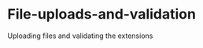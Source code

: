 File-uploads-and-validation
===========================

Uploading files and validating the extensions

<?php

  /* Check if a file has been uploaded or not */
  if ( is_uploaded_file ( $_FILES['file_name']['tmp_name'] )) {

    /* Array of allowed extensions 
    'application/msword' - validates DOC documents
    'application/vnd.openxmlformats-officedocument.wordprocessingml.document' - This long line validates DOCX documents
    */
    $allowed = array ( 'application/pdf', 'application/x-pdf', 'text/pdf', 'text/x-pdf', 'application/vnd.openxmlformats-officedocument.wordprocessingml.document', 'application/msword' );

    /* Check if the uploaded file's extension is in $allowed array */
    if ( in_array ( $_FILES['file_name']['type'],$allowed )) {

      /* Getting the extension of uploaded document */
      $ext = pathinfo ( $_FILES['file_name']['name'], PATHINFO_EXTENSION );

      /* renaming the uploaded document as per requirement */
      $file_name = 'desiredFilename.'.$ext;
      $temp = './desiredLocation/'.$file_name;

      /* Check if that file was moved to the desired location */
      if ( move_uploaded_file ( $_FILES['file_name']['tmp_name'], $temp)) {
        $success = 'File uploading successful!!';
      } else {
      $errors = 'The file could not be moved.';
    } // End of if(move_uploaded_file($_FILES[.........

    } else {
      $errors = 'Invalid format . Please select a pdf, x-pdf, docx or doc file only.';

  } // End of if(in_array($_FILES[..........
} // End of main if ( is_uploaded_file

?>
